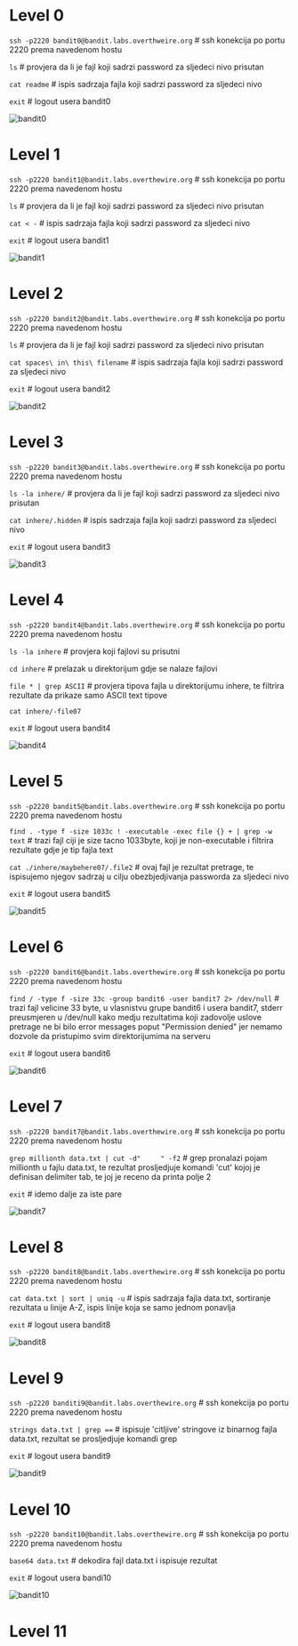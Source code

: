 # Level 0

`ssh -p2220 bandit0@bandit.labs.overthweire.org` # ssh konekcija po portu 2220 prema navedenom hostu

`ls` # provjera da li je fajl koji sadrzi password za sljedeci nivo prisutan

`cat readme` # ispis sadrzaja fajla koji sadrzi password za sljedeci nivo

`exit` # logout usera bandit0

![bandit0](https://i.ibb.co/R0VGxz1/bandit0.png)


# Level 1

`ssh -p2220 bandit1@bandit.labs.overthewire.org` # ssh konekcija po portu 2220 prema navedenom hostu

`ls` # provjera da li je fajl koji sadrzi password za sljedeci nivo prisutan

`cat < -` # ispis sadrzaja fajla koji sadrzi password za sljedeci nivo

`exit` # logout usera bandit1

![bandit1](https://i.ibb.co/B2CdRpp/bandit1.png)


# Level 2

`ssh -p2220 bandit2@bandit.labs.overthewire.org` # ssh konekcija po portu 2220 prema navedenom hostu

`ls` # provjera da li je fajl koji sadrzi password za sljedeci nivo prisutan

`cat spaces\ in\ this\ filename` # ispis sadrzaja fajla koji sadrzi password za sljedeci nivo

`exit` # logout usera bandit2

![bandit2](https://i.ibb.co/8MQwRyc/bandit2.png)


# Level 3

`ssh -p2220 bandit3@bandit.labs.overthewire.org` # ssh konekcija po portu 2220 prema navedenom hostu

`ls -la inhere/` # provjera da li je fajl koji sadrzi password za sljedeci nivo prisutan

`cat inhere/.hidden` # ispis sadrzaja fajla koji sadrzi password za sljedeci nivo

`exit` # logout usera bandit3

![bandit3](https://i.ibb.co/Y3tR1Tk/bandit3.png)


# Level 4
`ssh -p2220 bandit4@bandit.labs.overthewire.org` # ssh konekcija po portu 2220 prema navedenom hostu

`ls -la inhere` # provjera koji fajlovi su prisutni

`cd inhere` # prelazak u direktorijum gdje se nalaze fajlovi

`file * | grep ASCII` # provjera tipova fajla u direktorijumu inhere, te filtrira rezultate da prikaze samo ASCII text tipove

`cat inhere/-file07`

`exit` # logout usera bandit4

![bandit4](https://i.ibb.co/W3vNnj6/bandit4.png)


# Level 5
`ssh -p2220 bandit5@bandit.labs.overthewire.org` # ssh konekcija po portu 2220 prema navedenom hostu

`find . -type f -size 1033c ! -executable -exec file {} + | grep -w text` # trazi fajl ciji je size tacno 1033byte, koji je non-executable i filtrira rezultate gdje je tip fajla text

`cat ./inhere/maybehere07/.file2` # ovaj fajl je rezultat pretrage, te ispisujemo njegov sadrzaj u cilju obezbjedjivanja passworda za sljedeci nivo

`exit` # logout usera bandit5

![bandit5](https://i.ibb.co/x7H5tJC/bandit5.png)


# Level 6
`ssh -p2220 bandit6@bandit.labs.overthewire.org` # ssh konekcija po portu 2220 prema navedenom hostu

`find / -type f -size 33c -group bandit6 -user bandit7 2> /dev/null` # trazi fajl velicine 33 byte, u vlasnistvu grupe bandit6 i usera bandit7, stderr preusmjeren u /dev/null kako medju rezultatima koji zadovolje uslove pretrage ne bi bilo error messages poput "Permission denied" jer nemamo dozvole da pristupimo svim direktorijumima na serveru

`exit` # logout usera bandit6

![bandit6](https://i.ibb.co/9Yj1yty/bandit6.png)


# Level 7

`ssh -p2220 bandit7@bandit.labs.overthewire.org` # ssh konekcija po portu 2220 prema navedenom hostu

`grep millionth data.txt | cut -d"     " -f2` # grep pronalazi pojam millionth u fajlu data.txt, te rezultat prosljedjuje komandi 'cut' kojoj je definisan delimiter tab, te joj je receno da printa polje 2

`exit` # idemo dalje za iste pare

![bandit7](https://i.ibb.co/1GSkmdM/bandit7.png)


# Level 8

`ssh -p2220 bandit8@bandit.labs.overthewire.org` # ssh konekcija po portu 2220 prema navedenom hostu

`cat data.txt | sort | uniq -u` # ispis sadrzaja fajla data.txt, sortiranje rezultata u linije A-Z, ispis linije koja se samo jednom ponavlja

`exit` # logout usera bandit8

![bandit8](https://i.ibb.co/d6f4htX/bandit8.png)


# Level 9

`ssh -p2220 banditi9@bandit.labs.overthewire.org` # ssh konekcija po portu 2220 prema navedenom hostu

`strings data.txt | grep ==` # ispisuje 'citljive' stringove iz binarnog fajla data.txt, rezultat se prosljedjuje komandi grep

`exit` # logout usera bandit9

![bandit9](https://i.ibb.co/pQWqmw7/bandit9.png)


# Level 10

`ssh -p2220 bandit10@bandit.labs.overthewire.org` # ssh konekcija po portu 2220 prema navedenom hostu

`base64 data.txt` # dekodira fajl data.txt i ispisuje rezultat

`exit` # logout usera bandi10 

![bandit10](https://i.ibb.co/c1hZ5rj/bandit10.png)


# Level 11
